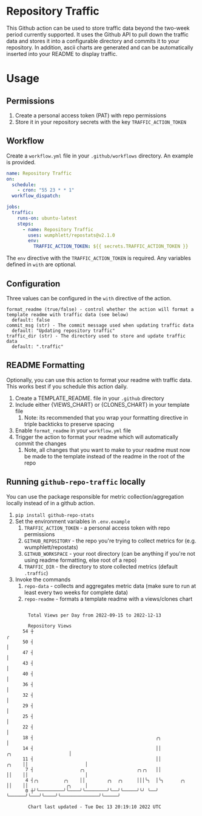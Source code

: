 # Repository Traffic

This Github action can be used to store traffic data beyond the two-week period currently supported.
It uses the Github API to pull down the traffic data and stores it into a configurable directory and commits it to your 
repository. In addition, ascii charts are generated and can be automatically inserted into your README to display traffic.

# Usage
## Permissions
1. Create a personal access token (PAT) with repo permissions
2. Store it in your repository secrets with the key `TRAFFIC_ACTION_TOKEN`

## Workflow
Create a `workflow.yml` file in your `.github/workflows` directory. An example is provided.

```yaml
name: Repository Traffic
on:
  schedule:
    - cron: "55 23 * * 1"
  workflow_dispatch:

jobs:
  traffic:
    runs-on: ubuntu-latest
    steps:
      - name: Repository Traffic
        uses: wumphlett/repostats@v2.1.0
        env:
          TRAFFIC_ACTION_TOKEN: ${{ secrets.TRAFFIC_ACTION_TOKEN }}
```
The `env` directive with the `TRAFFIC_ACTION_TOKEN` is required. Any variables defined in `with` are optional.

## Configuration
Three values can be configured in the `with` directive of the action.
```
format_readme (true/false) - control whether the action will format a template readme with traffic data (see below)
  default: false
commit_msg (str) - The commit message used when updating traffic data
  default: "Updating repository traffic"
traffic_dir (str) - The directory used to store and update traffic data
  default: ".traffic"
```

## README Formatting
Optionally, you can use this action to format your readme with traffic data. This works best if you schedule this action
daily.

1. Create a TEMPLATE_README.<any type> file in your `.github` directory
2. Include either {VIEWS_CHART} or {CLONES_CHART} in your template file
   1. Note: its recommended that you wrap your formatting directive in triple backticks to preserve spacing
3. Enable `format_readme` in your `workflow.yml` file
4. Trigger the action to format your readme which will automatically commit the changes
   1. Note, all changes that you want to make to your readme must now be made to the template instead of the readme in the root of the repo

## Running `github-repo-traffic` locally
You can use the package responsible for metric collection/aggregation locally instead of in a github action.

1. `pip install github-repo-stats`
2. Set the environment variables in `.env.example`
   1. `TRAFFIC_ACTION_TOKEN` - a personal access token with repo permissions
   2. `GITHUB_REPOSITORY` - the repo you're trying to collect metrics for (e.g. wumphlett/repostats)
   3. `GITHUB_WORKSPACE` - your root directory (can be anything if you're not using readme formatting, else root of a repo)
   4. `TRAFFIC_DIR` - the directory to store collected metrics (default `.traffic`)
3. Invoke the commands
   1. `repo-data` - collects and aggregates metric data (make sure to run at least every two weeks for complete data)
   2. `repo-readme` - formats a template readme with a views/clones chart

```

        Total Views per Day from 2022-09-15 to 2022-12-13

        Repository Views
      54 ┼                                                                                        ╭
      50 ┤                                                                                        │
      47 ┤                                                                                        │
      43 ┤                                                                                        │
      40 ┤                                                                                        │
      36 ┤                                                                                        │
      32 ┤                                                                                        │
      29 ┤                                                                                        │
      25 ┤                                                                                        │
      22 ┤                                                                                        │
      18 ┤                                             ╭╮                                         │
      14 ┤                                             ││                  ╭╮                     │
      11 ┤                                             ││            ╭╮    ││                     │
       7 ┤                 ╭╮                   ╭╮╭╮   ││            ││    ││                     │
       4 ┤╭╮         ╭╮    ││        ╭╮  ╭╮     │││╰╮  │╰╮      ╭╮   ││    ││              ╭╮     │
       0 ┼╯╰─────────╯╰────╯╰────────╯╰──╯╰─────╯╰╯ ╰──╯ ╰──────╯╰───╯╰────╯╰──────────────╯╰─────╯

        Chart last updated - Tue Dec 13 20:19:10 2022 UTC
        
```
